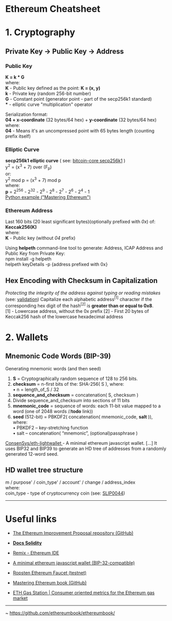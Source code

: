 # Ethereum Cheatsheet

# 1. Cryptography
## Private Key → Public Key → Address
### Public Key
**K = k * G**  
where:  
**K** - Public key defined as the point: **K = (x, y)**  
**k** - Private key (random 256-bit number)  
**G** - Constant point (generator point - part of the secp256k1 standard)  
<b>*</b> - elliptic curve "multiplication" operator  

Serialization format:  
**04 + x-coordinate** (32 bytes/64 hex) + **y-coordinate** (32 bytes/64 hex)  
where:  
**04** - Means it's an uncompressed point with 65 bytes length (counting prefix itself)

### Elliptic Curve
**secp256k1 elliptic curve** ( see: [bitcoin-core
secp256k1]( https://github.com/bitcoin-core/secp256k1) )  
y<sup>2</sup> = (x<sup>3</sup> + 7) over (F<sub>p</sub>)  
or:  
y<sup>2</sup> mod p = (x<sup>3</sup> + 7) mod p  
where:  
**p** = 2<sup>256</sup> - 2<sup>32</sup> - 2<sup>9</sup> - 2<sup>8</sup> - 2<sup>7</sup> - 2<sup>6</sup> - 2<sup>4</sup> - 1  
[Python example ("Mastering Ethereum")](https://github.com/ethereumbook/ethereumbook/blob/develop/04keys-addresses.asciidoc#using-python-to-confirm-that-this-point-is-on-the-elliptic-curve)  

### Ethereum Address
Last 160 bits (20 least significant bytes)(optionally prefixed with <i>0x</i>) of:  
**Keccak256(K)**  
where:  
**K** - Public key (without <i>04</i> prefix)

Using **helpeth** command-line tool to generate: Address, ICAP Address and Public Key from Private Key:  
npm install -g helpeth   
helpeth keyDetails -p {address prefixed with 0x}

## Hex Encoding with Checksum in Capitalization
<i>Protecting the integrity of the address against typing or reading mistakes</i> (see: [validation](https://github.com/ethereumbook/ethereumbook/blob/develop/04keys-addresses.asciidoc#detecting-an-error-in-an-eip-55-encoded-address))
    Capitalize each alphabetic address<sup>[1]</sup> character if the corresponding hex digit of the hash<sup>[2]</sup>  is **greater than or equal to 0x8**.<br/>
  [1] - Lowercase address, without the 0x prefix
  [2] - First 20 bytes of Keccak256 hash of the lowercase hexadecimal address

# 2. Wallets
## Mnemonic Code Words (BIP-39)
Generating mnemonic words (and then seed)
1. **S** = Cryptographically random sequence of 128 to 256 bits.
2. **checksum** = n-first bits of the: SHA-256( S ), 
   where:   
   • n = length_of_S / 32
3. **sequence_and_checksum** = concatenation( S, checksum )
4. Divide sequence_and_checksum into sections of 11 bits
5. **mnemonic_code** = sequence of words: each 11-bit value mapped to a word (one of 2048 words //**todo** link))
6. **seed** (512-bit) = PBKDF2( concatenation( mnemonic_code, **salt** )), where:  
   • PBKDF2 – key-stretching function  
   • salt – concatenation(  “mnemonic”, (optional)passphrase )  


[ConsenSys/eth-lightwallet
   ](https://github.com/ConsenSys/eth-lightwallet) - A minimal ethereum javascript wallet. [...]  It uses BIP32 and BIP39 to generate an HD tree of addresses from a randomly generated 12-word seed.

## HD wallet tree structure  

m / purpose' / coin_type' / account' / change / address_index  
where:  
coin_type - type of cryptocurrency coin (see: [SLIP0044](https://github.com/satoshilabs/slips/blob/master/slip-0044.md))

-------------------------------------------------
# Useful links
- [The Ethereum Improvement Proposal repository (GitHub)](https://github.com/ethereum/EIPs)

- [**Docs Solidity**](https://docs.soliditylang.org/en/latest/) 

- [Remix - Ethereum IDE](https://remix.ethereum.org/)
  
- [A minimal ethereum javascript wallet (BIP-32-compatible)](https://github.com/ConsenSys/eth-lightwallet )
  
- [Ropsten Ethereum Faucet (testnet)](https://faucet.ropsten.be/)
    
- [Mastering Ethereum book (GitHub)](https://github.com/ethereumbook/ethereumbook)
  
- [ETH Gas Station | Consumer oriented metrics for the Ethereum gas market](https://www.ethgasstation.info)
--------------------
~ https://github.com/ethereumbook/ethereumbook/